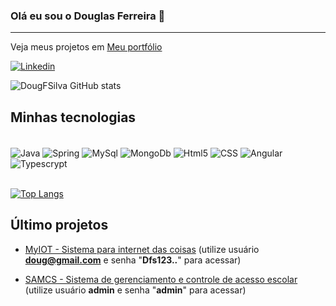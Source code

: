 ### Olá eu sou o Douglas Ferreira 👋

---

Veja meus projetos em [Meu portfólio](https://dougfsilva.github.io/portfolio/#/portfolio)

[![Linkedin](https://img.shields.io/badge/LinkedIn-0077B5?style=for-the-badge&logo=linkedin&logoColor=white)](https://www.linkedin.com/in/douglas-ferreira-da-silva-bba88623a/)

![DougFSilva GitHub stats](https://github-readme-stats.vercel.app/api?username=dougfsilva&repo=dougfsilva&show_icons=true&theme=merko)

## Minhas tecnologias

<div style="display: inline-block"></br>
<img align="center" alt="Java" src="https://img.shields.io/badge/Java-ED8B00?style=for-the-badge&logo=java&logoColor=white"/>

<img align="center" alt="Spring" src="https://img.shields.io/badge/Spring-6DB33F?style=for-the-badge&logo=spring&logoColor=white"/>

<img align="center" alt="MySql" src="https://img.shields.io/badge/MySQL-00000F?style=for-the-badge&logo=mysql&logoColor=white"/>
<img align="center" alt="MongoDb" src="https://img.shields.io/badge/MongoDB-4EA94B?style=for-the-badge&logo=mongodb&logoColor=white"/>
<img align="center" alt="Html5" src="https://img.shields.io/badge/HTML5-E34F26?style=for-the-badge&logo=html5&logoColor=white"/>
<img align="center" alt="CSS" src="https://img.shields.io/badge/CSS-239120?&style=for-the-badge&logo=css3&logoColor=white"/>
<img align="center" alt="Angular" src="https://img.shields.io/badge/Angular-DD0031?style=for-the-badge&logo=angular&logoColor=white "/>
<img align="center" alt="Typescrypt" src="https://img.shields.io/badge/TypeScript-007ACC?style=for-the-badge&logo=typescript&logoColor=white"/>
</div> <br/><br/>


[![Top Langs](https://github-readme-stats.vercel.app/api/top-langs/?username=dougfsilva&repo=dougfsilva&layout=compact)]()


## Último projetos

- [MyIOT - Sistema para internet das coisas](http://191.101.235.137/myiot/#/login) (utilize usuário **doug@gmail.com** e senha "**Dfs123..**" para acessar)

- [SAMCS - Sistema de gerenciamento e controle de acesso escolar](https://dougfsilva.github.io/WPSAMCS/#/login) (utilize usuário **admin** e senha "**admin**" para acessar)
